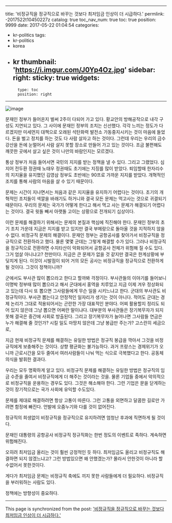 
---
title: '비정규직을 정규직으로 바꾸는 것보다 최저임금 인상이 더 시급하다.'
permlink: -2017522t10450227z
catalog: true
toc_nav_num: true
toc: true
position: 9999
date: 2017-05-22 01:04:54
categories:
- kr-politics
tags:
- kr-politics
- korea
- kr
thumbnail: 'https://i.imgur.com/J0Yp4Oz.jpg'
sidebar:
    right:
        sticky: true
widgets:
    -
        type: toc
        position: right
---


![image](https://i.imgur.com/J0Yp4Oz.jpg)

문재인 정부가 들어온지 벌써 2주이 다되어 가고 있다. 황교안의 방해공작으로 내각 구성도 지연되고 있다. 그 사이에 문재인 정부의 조치는 신선했다. 각각 느끼는 정도가 다르겠지만 미세먼지 대책으로 오래된 석탄화력 발전소 가동중지시키는 것이 마음에 들었다. 돈을 벌고 정치를 하는 것도 다 사람 살자고 하는 것이다. 그런데 우리는 우리의 금수강산을 돈에 눈멀어서 사람 살지 못할 장소로 만들어 가고 있는 것이다. 조금 불편해도 깨끗한 곳에서 살고 싶은 것이 나만의 바람인지는 모르겠다. 

통상 정부가 처음 들어서면 국민의 지지를 받는 정책을 낼 수 있다. 그리고 그랬었다. 심지어 전두환 정권때 노태우 정권때도 초기에는 지징를 많이 받았다. 퇴임할때 한자리수의 지지율을 유지했던 김영삼 정부도 초반에는 90프로 가까운 지지를 받았다. 개혁적인 조치를 통해 사람의 마음을 살 수 있기 때문이다. 

문제는 시간이 지나면서는 처음과 같은 지지율을 유지하기 어렵다는 것이다. 초기의 개혁적인 조치들이 색깔을 바래기도 하거니와 결국 모든 문제는 먹고사는 것으로 귀결되기 때문이다. 우리의 문제는 국가가 어떻게 한다고 해서 먹고 사는 문제가 해결되기 어렵다는 것이다. 결국 윗돌 빼서 아랫돌 고이는 상황으로 전개되기 십상이다.

이런 문제를 해결하기 위해서는 문제의 본질과 핵심에 직진해야 한다. 문재인 정부의 초기 조치 가운데 지금은 지지를 받고 있지만 결국 부메랑으로 돌아올 것을 지적하지 않을 수 없다. 비정규직 문제의 해결이다. 문재인 정부는 공항공사를 찾아가서 비정규직을 정규직으로 전환하라고 했다. 물론 몇몇 군데는 그렇게 해결할 수가 있다. 그러나 비정규직을 정규직으로 전환하면 수지타산이 악화되어서 공항공사 전체가 위험해 질 수도 있다. 그거 엄살 아니냐고? 천만이다. 지금은 큰 문제가 없을 것 같지만 결국은 한계상황에 부딪치게 된다. 이것이 시발점이 되어 거의 모든 공사는 비정규직을 정규직으로 전환하게 될 것이다. 그것이 정책이니까? 

군에서도 부사관 많이 뽑으라고 한다고 할까봐 걱정이다. 부사관들의 이야기를 들어보니 이명박 정부때 많이 뽑으라고 해서 군대에서 홍역을 치루었고 지금 이제 겨우 정상화되고 있는데 다시 또 뽑으면 그사람들에게 무슨 일을 시키느냐고 한다. 군대의 부사관도 비정규직이다. 부사관 뽑는다고 안정적인 일자리가 생기는 것이 아니다. 적어도 군대는 경제 논리가 그대로 적용되어서는 곤란한 가장 대표적인 분야다. 어찌 활용할지 정리도 되어 있지 않은데 그냥 뽑으면 어쩌란 말이냐다. 
대부분의 부사관들은 장기복무자가 되지 못해 결국은 중간에 사회로 방출된다. 그리고 장기복무자가 늘어나면 그사람들 연금은 누가 해결해 줄 것인가? 시킬 일도 마땅치 않은데 그냥 봉급만 주는가? 고스란히 세금으로,

지금 현재 비정규직 문제를 해결하는 유일한 방법은 정규직 봉급을 깍아서 그것을 비정규직에게 보충해주는 것이다. 상향 평균화는 불가능하다. 과거 프랑스는 경제위기가 오니까 근로시간을 모두 줄여서 여러사람들이 나눠 먹는 식으로 극복했다고 한다. 공동체 의식을 발휘한 결과다. 

우리는 모두 명확하게 알고 있다. 비정규직 문제를 해결하는 유일한 방법은 정규직의 임금 수준을 줄여서 비정규직에게 더 해주는 것이라는 것을. 물론 기업들 중에서 악의적으로 비정규직을 운용하는 경우도 있다. 그것은 해소해야 한다. 그런 기업은 문을 닫게하는 것이 장기적으로는 국가 사회에 유익할 수도있다. 

문제를 제대로 해결하려면 항상 고통이 따른다. 그런 고통을 외면하고 달콤한 길로만 가려면 함정에 빠진다. 언발에 오줌누기와 다를 것이 없어진다.  

정규직의 희생없이 비정규직을 정규직으로 유지하려면 엄청난 후과에 직면하게 될 것이다. 

문재인 대통령의 공항공사 비정규직 정규직화는 한번 정도의 이벤트로 족하다. 계속하면 위험해진다. 
  
오히려 최저임금 올리는 것이 훨씬 긍정적인 듯 하다. 최저임금도 올리고 비정규직도 해결하면 되지 않겠느냐고?
그런 방법있으면 왜 안했겠는가? 몰라서 안한것이 아니라 할수없어서 못한것이다.

게다가 최저임금 문제는 비정규직 축에도 끼지 못한 사람들에게 더 필요하다. 비정규직을 부러워하는 사람도 있다. 

정책에는 방향성이 중요하다.

- - -

This page is synchronized from the post: ['비정규직을 정규직으로 바꾸는 것보다 최저임금 인상이 더 시급하다.'](https://steemit.com/@oldstone/-2017522t10450227z)
